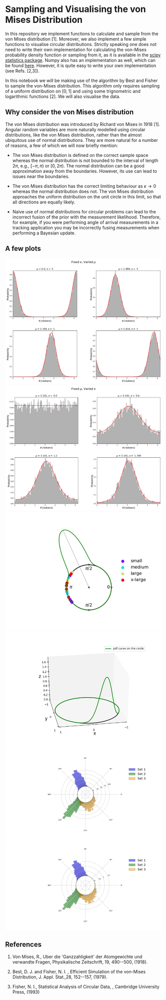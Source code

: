 # Sampling and Visualising the von Mises Distribution  

In this repository we implement functions to calculate and sample from the von Mises distribution [1]. Moreover, we also implement a few simple functions to visualise circular distributions. Strictly speaking one does not need to write their own implementation for calculating the von-Mises probability density function or sampling from it, as it is available in the [scipy statistics package](https://docs.scipy.org/doc/scipy/reference/generated/scipy.stats.vonmises.html).  Numpy also has an implementation as well, which can be found [here](https://numpy.org/doc/1.16/reference/generated/numpy.random.vonmises.html). However, it is quite easy to write your own implementation (see Refs. [2,3]).

In this notebook we will be making use of the algorithm by Best and Fisher to sample the von-Mises distribution. This algorithm only requires sampling of a uniform distribution on $[0,1]$ and using some trignometric and logarithmic  functions [2]. We will also visualise the data.

## Why consider the von Mises distribution

The von Mises distribution was introduced by Richard von Mises in 1918 [1]. Angular random variables are more naturally modelled using circular distributions, like the von Mises distribution, rather than the almost ubiquitous use of normal distributions. They are more natural  for a number of reasons, a few of which we will now briefly mention:


- The von Mises distribution is defined on the correct sample space whereas the normal distribution is not bounded to the interval of length $2\pi$, e.g., $[-\pi,\pi)$ or $[0,2\pi)$. The normal distribution can be a good approximation away from the boundaries. However, its use can lead to issues near the boundaries.

- The von Mises distribution has the correct limiting behaviour as $\kappa\to 0$ whereas the normal distribution does not. The von Mises distribution approaches the uniform distribution on the unit circle in this limit, so that all directions are equally likely.

- Naive use of normal distributions for circular problems can lead to the incorrect fusion of the prior with the measurement likelihood. Therefore, for example, if you were performing angle of arrival measurements in a tracking application you may be incorrectly fusing measurements when performing a Bayesian update.



## A few plots

![Fix $\kappa$, vary $\mu$.](./vm-fix-k-vary-mu.png)
![Fix $\mu$, vary $\kappa$.](./vm-fix-mu-vary-k.png)
![2D density and scatter plot.](./vm-ang-scatter-density.png)
![3D density plot.](./vm-ang-density_3d.png)
![Polar histogram.](./vm-polar-hist.png)
![Normalised polar histogram.](./vm-polar-hist-normalised.png)




## References

   1. Von Mises, R., Uber die 'Ganzzahligkeit' der Atomgewichte und verwandte Fragen, Physikalische Zeitschrift, 19, 490--500, (1918).

   2. Best, D. J.  and Fisher, N. I. , Efficient Simulation of the von-Mises Distribution, J. Appl. Stat.,28, 152--157, (1979).

   3. Fisher, N. I., Statistical Analysis of Circular Data, , Cambridge University Press, (1993)

